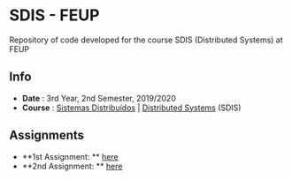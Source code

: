 # SDIS - FEUP
Repository of code developed for the course SDIS (Distributed Systems) at FEUP

## Info
* **Date** : 3rd Year, 2nd Semester, 2019/2020
* **Course** : [Sistemas Distribuídos](https://sigarra.up.pt/feup/pt/ucurr_geral.ficha_uc_view?pv_ocorrencia_id=436451) | [Distributed Systems](https://sigarra.up.pt/feup/en/ucurr_geral.ficha_uc_view?pv_ocorrencia_id=436451) (SDIS)

## Assignments
* **1st Assignment: ** [here]()
* **2nd Assignment: ** [here]()

